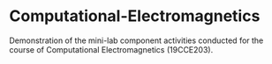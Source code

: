 # Computational-Electromagnetics
Demonstration of the mini-lab component activities conducted for the course of Computational Electromagnetics (19CCE203). 
